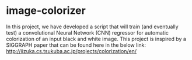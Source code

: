 # image-colorizer

In this project, we have developed a script that will train (and eventually test) a convolutional Neural Network (CNN) regressor for automatic colorization of an input black and white image. 
This project is inspired by a SIGGRAPH paper that can be found here in the below link:
http://iizuka.cs.tsukuba.ac.jp/projects/colorization/en/

